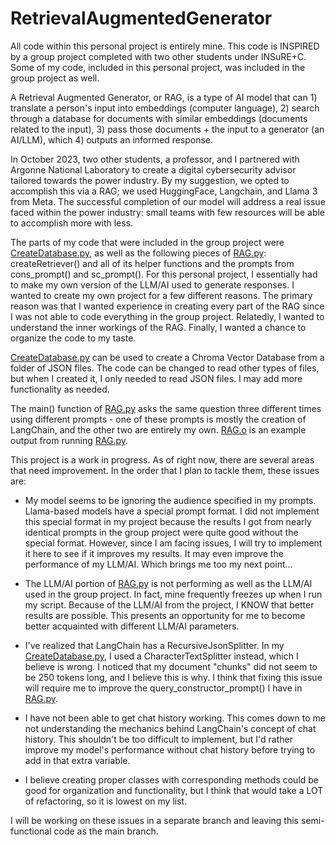 # RetrievalAugmentedGenerator
All code within this personal project is entirely mine. This code is INSPIRED by a group project completed with two other students under INSuRE+C. Some of my code, included in this personal project, was included in the group project as well.

A Retrieval Augmented Generator, or RAG, is a type of AI model that can 1) translate a person's input into embeddings (computer language), 2) search through a database for documents with similar embeddings (documents related to the input), 3) pass those documents + the input to a generator (an AI/LLM), which 4) outputs an informed response.

In October 2023, two other students, a professor, and I partnered with Argonne National Laboratory to create a digital cybersecurity advisor tailored towards the power industry. By my suggestion, we opted to accomplish this via a RAG; we used HuggingFace, Langchain, and Llama 3 from Meta. The successful completion of our model will address a real issue faced within the power industry: small teams with few resources will be able to accomplish more with less.

The parts of my code that were included in the group project were [CreateDatabase.py](CreateDatabase.py), as well as the following pieces of [RAG.py](RAG.py): createRetriever() and all of its helper functions and the prompts from cons_prompt() and sc_prompt(). For this personal project, I essentially had to make my own version of the LLM/AI used to generate responses. I wanted to create my own project for a few different reasons. The primary reason was that I wanted experience in creating every part of the RAG since I was not able to code everything in the group project. Relatedly, I wanted to understand the inner workings of the RAG. Finally, I wanted a chance to organize the code to my taste.

[CreateDatabase.py](CreateDatabase.py) can be used to create a Chroma Vector Database from a folder of JSON files. The code can be changed to read other types of files, but when I created it, I only needed to read JSON files. I may add more functionality as needed.

The main() function of [RAG.py](RAG.py) asks the same question three different times using different prompts - one of these prompts is mostly the creation of LangChain, and the other two are entirely my own. [RAG.o](SLURM/RAG.o) is an example output from running [RAG.py](RAG.py).

This project is a work in progress. As of right now, there are several areas that need improvement. In the order that I plan to tackle them, these issues are:

- My model seems to be ignoring the audience specified in my prompts. Llama-based models have a special prompt format. I did not implement this special format in my project because the results I got from nearly identical prompts in the group project were quite good without the special format. However, since I am facing issues, I will try to implement it here to see if it improves my results. It may even improve the performance of my LLM/AI. Which brings me too my next point...

- The LLM/AI portion of [RAG.py](RAG.py) is not performing as well as the LLM/AI used in the group project. In fact, mine frequently freezes up when I run my script. Because of the LLM/AI from the project, I KNOW that better results are possible. This presents an opportunity for me to become better acquainted with different LLM/AI parameters.

- I've realized that LangChain has a RecursiveJsonSplitter. In my [CreateDatabase.py](CreateDatabase.py), I used a CharacterTextSplitter instead, which I believe is wrong. I noticed that my document "chunks" did not seem to be 250 tokens long, and I believe this is why. I think that fixing this issue will require me to improve the query_constructor_prompt() I have in [RAG.py](RAG.py).

- I have not been able to get chat history working. This comes down to me not understanding the mechanics behind LangChain's concept of chat history. This shouldn't be too difficult to implement, but I'd rather improve my model's performance without chat history before trying to add in that extra variable.

- I believe creating proper classes with corresponding methods could be good for organization and functionality, but I think that would take a LOT of refactoring, so it is lowest on my list.

I will be working on these issues in a separate branch and leaving this semi-functional code as the main branch.